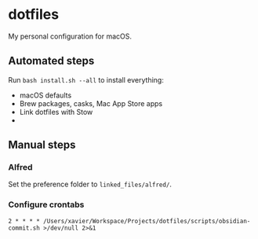 # dotfiles

My personal configuration for macOS.

## Automated steps

Run `bash install.sh --all` to install everything:

* macOS defaults
* Brew packages, casks, Mac App Store apps
* Link dotfiles with Stow
* 

## Manual steps

### Alfred
Set the preference folder to `linked_files/alfred/`.

### Configure crontabs

```
2 * * * * /Users/xavier/Workspace/Projects/dotfiles/scripts/obsidian-commit.sh >/dev/null 2>&1
```
